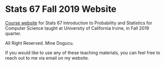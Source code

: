 # Stats 67 Fall 2019 Website

[Course website](https://mdogucu.ics.uci.edu/teaching/stats67-fa19/main.html) for Stats 67 Introduction to Probability and  Statistics for Computer Science taught at University of California Irvine, in Fall 2019 quarter.

All Right Reserved. Mine Dogucu. 

If you would like to use any of these teaching materials, you can feel free to reach out to me via email on my website. 





